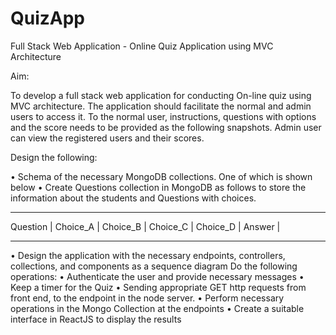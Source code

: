 # QuizApp
Full Stack Web Application - Online Quiz Application using MVC Architecture 

Aim:

   To develop a full stack web application for conducting On-line quiz using MVC architecture. The application should facilitate the normal and admin users to access it.  To the normal user, instructions, questions with options and the score needs to be provided as the following snapshots. Admin user can view the registered users and their scores. 

Design the following:

•	Schema of the necessary MongoDB collections. One of which is shown below
• Create Questions collection in MongoDB as follows to store the information about the students and Questions with choices.

____________________________________________________________________
Question |	Choice_A |	Choice_B |	Choice_C |	Choice_D |	Answer |
____________________________________________________________________


•	Design the application with the necessary endpoints, controllers, collections, and components as a sequence diagram
Do the following operations:
•	Authenticate the user and provide necessary messages
•	Keep a timer for the Quiz
•	Sending appropriate GET http requests from front end, to the endpoint in the node server.
•	Perform necessary operations in the Mongo Collection at the endpoints
•	Create a suitable interface in ReactJS to display the results
